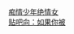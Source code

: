 [痴情少年绝情女](http://tieba.baidu.com/p/3517800297?see_lz=1&pn=)   
[贴吧向：如果你被](http://tieba.baidu.com/p/3517475499?see_lz=1&pn=)   
